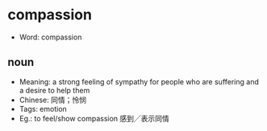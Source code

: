 # compassion

- Word: compassion

## noun

- Meaning: a strong feeling of sympathy for people who are suffering and a desire to help them
- Chinese: 同情；怜悯
- Tags: emotion
- Eg.: to feel/show compassion 感到╱表示同情

